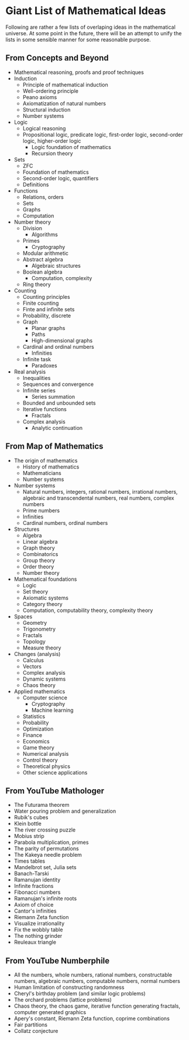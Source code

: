# Giant List of Mathematical Ideas

Following are rather a few lists of overlaping ideas in the mathematical universe. At some point in the future, there will be an attempt to unify the lists in some sensible manner for some reasonable purpose.

## From Concepts and Beyond

- Mathematical reasoning, proofs and proof techniques
- Induction
  - Principle of mathematical induction
  - Well-ordering principle
  - Peano axioms
  - Axiomatization of natural numbers
  - Structural induction
  - Number systems
- Logic
  - Logical reasoning
  - Propositional logic, predicate logic, first-order logic, second-order logic, higher-order logic
    - Logic foundation of mathematics
    - Recursion theory
- Sets
  - ZFC
  - Foundation of mathematics
  - Second-order logic, quantifiers
  - Definitions
- Functions
  - Relations, orders
  - Sets
  - Graphs
  - Computation
- Number theory
  - Division
    - Algorithms
  - Primes
    - Cryptography
  - Modular arithmetic
  - Abstract algebra
    - Algebraic structures
  - Boolean algebra
    - Computation, complexity
  - Ring theory
- Counting
  - Counting principles
  - Finite counting
  - Finte and infinite sets
  - Probability, discrete
  - Graph
    - Planar graphs
    - Paths
    - High-dimensional graphs
  - Cardinal and ordinal numbers
    - Infinities
  - Infinite task
    - Paradoxes
- Real analysis
  - Inequalities
  - Sequences and convergence
  - Infinite series
    - Series summation
  - Bounded and unbounded sets
  - Iterative functions
    - Fractals
  - Complex analysis
    - Analytic continuation

## From Map of Mathematics

- The origin of mathematics
  - History of mathematics
  - Mathematicians
  - Number systems
- Number systems
  - Natural numbers, integers, rational numbers, irrational numbers, algebraic and transcendental numbers, real numbers, complex numbers
  - Prime numbers
  - Infinities
  - Cardinal numbers, ordinal numbers
- Structures
  - Algebra
  - Linear algebra
  - Graph theory
  - Combinatorics
  - Group theory
  - Order theory
  - Number theory
- Mathematical foundations
  - Logic
  - Set theory
  - Axiomatic systems
  - Category theory
  - Computation, computability theory, complexity theory
- Spaces
  - Geometry
  - Trigonometry
  - Fractals
  - Topology
  - Measure theory
- Changes (analysis)
  - Calculus
  - Vectors
  - Complex analysis
  - Dynamic systems
  - Chaos theory
- Applied mathematics
  - Computer science
    - Cryptography
    - Machine learning
  - Statistics
  - Probability
  - Optimization
  - Finance
  - Economics
  - Game theory
  - Numerical analysis
  - Control theory
  - Theoretical physics
  - Other science applications

## From YouTube Mathologer

- The Futurama theorem
- Water pouring problem and generalization
- Rubik's cubes
- Klein bottle
- The river crossing puzzle
- Mobius strip
- Parabola multiplication, primes
- The parity of permutations
- The Kakeya needle problem
- Times tables
- Mandelbrot set, Julia sets
- Banach-Tarski
- Ramanujan identity
- Infinite fractions
- Fibonacci numbers
- Ramanujan's infinite roots
- Axiom of choice
- Cantor's infinities
- Riemann Zeta function
- Visualize irrationality
- Fix the wobbly table
- The nothing grinder
- Reuleaux triangle

## From YouTube Numberphile

- All the numbers, whole numbers, rational numbers, constructable numbers, algebraic numbers, computable numbers, normal numbers
- Human limitation of constructing randomness
- Cheryl's birthday problem (and similar logic problems)
- The orchard problems (lattice problems)
- Chaos theory, the chaos game, iterative function generating fractals, computer generated graphics
- Apery's constant, Riemann Zeta function, coprime combinations
- Fair partitions
- Collatz conjecture
